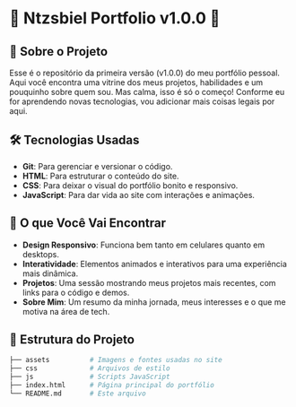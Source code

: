 # 🌟 Ntzsbiel Portfolio v1.0.0 🌟

## 📝 Sobre o Projeto
Esse é o repositório da primeira versão (v1.0.0) do meu portfólio pessoal. Aqui você encontra uma vitrine dos meus projetos, habilidades e um pouquinho sobre quem sou. Mas calma, isso é só o começo! Conforme eu for aprendendo novas tecnologias, vou adicionar mais coisas legais por aqui.

## 🛠 Tecnologias Usadas

- **Git**: Para gerenciar e versionar o código.
- **HTML**: Para estruturar o conteúdo do site.
- **CSS**: Para deixar o visual do portfólio bonito e responsivo.
- **JavaScript**: Para dar vida ao site com interações e animações.

## 🚀 O que Você Vai Encontrar

- **Design Responsivo**: Funciona bem tanto em celulares quanto em desktops.
- **Interatividade**: Elementos animados e interativos para uma experiência mais dinâmica.
- **Projetos**: Uma sessão mostrando meus projetos mais recentes, com links para o código e demos.
- **Sobre Mim**: Um resumo da minha jornada, meus interesses e o que me motiva na área de tech.

## 📁 Estrutura do Projeto

```bash
├── assets          # Imagens e fontes usadas no site
├── css             # Arquivos de estilo
├── js              # Scripts JavaScript
├── index.html      # Página principal do portfólio
└── README.md       # Este arquivo
